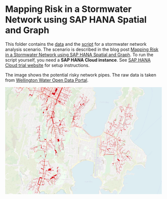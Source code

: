 # Mapping Risk in a Stormwater Network using SAP HANA Spatial and Graph
This folder contains the [data](data/) and the [script](script/) for a stormwater network analysis scenario.
The scenario is described in the blog post [Mapping Risk in a Stormwater Network using SAP HANA Spatial and Graph]().
To run the script yourself, you need a **SAP HANA Cloud instance**. See [SAP HANA Cloud trial website](https://www.sap.com/cmp/td/sap-hana-cloud-trial.html) for setup instructions.

The image shows the potential risky network pipes. The raw data is taken from [Wellington Water Open Data Portal](https://data-wellingtonwater.opendata.arcgis.com/datasets/d70eead642bf49e393a3b199f0c63e8c_15/explore?location=-41.309742%2C174.802830%2C13.35).

![](images/img1.png)
